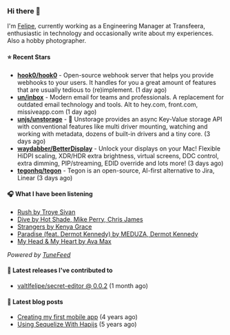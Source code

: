 ### Hi there 👋

I'm [Felipe](https://felipevm.com), currently working as a Engineering Manager at Transfeera, enthusiastic in technology and occasionally write about my experiences. Also a hobby photographer.

#### ⭐ Recent Stars
- **[hook0/hook0](https://github.com/hook0/hook0)** - Open-source webhook server that helps you provide webhooks to your users. It handles for you a great amount of features that are usually tedious to (re)implement. (1 day ago)
- **[un/inbox](https://github.com/un/inbox)** - Modern email for teams and professionals. A replacement for outdated email technology and tools. Alt to hey.com, front.com, missiveapp.com (1 day ago)
- **[unjs/unstorage](https://github.com/unjs/unstorage)** -  💾 Unstorage provides an async Key-Value storage API with conventional features like multi driver mounting, watching and working with metadata, dozens of built-in drivers and a tiny core. (3 days ago)
- **[waydabber/BetterDisplay](https://github.com/waydabber/BetterDisplay)** - Unlock your displays on your Mac! Flexible HiDPI scaling, XDR/HDR extra brightness, virtual screens, DDC control, extra dimming, PIP/streaming, EDID override and lots more! (3 days ago)
- **[tegonhq/tegon](https://github.com/tegonhq/tegon)** - Tegon is an open-source, AI-first alternative to Jira, Linear (3 days ago)

#### 🎧 What I have been listening
- [Rush by Troye Sivan](https://open.spotify.com/track/4ZnkygoWLzcGbQYCm3lkae)
- [Dive by Hot Shade, Mike Perry, Chris James](https://open.spotify.com/track/2aXC0fD6qziwlOZZqhCqTd)
- [Strangers by Kenya Grace](https://open.spotify.com/track/5mjYQaktjmjcMKcUIcqz4s)
- [Paradise (feat. Dermot Kennedy) by MEDUZA, Dermot Kennedy](https://open.spotify.com/track/6ft4hAq6yde8jPZY2i5zLr)
- [My Head &amp; My Heart by Ava Max](https://open.spotify.com/track/1KixkQVDUHggZMU9dUobgm)

_Powered by [TuneFeed](https://tunefeed.app?ref=valtlfelipe-gh-profile)_ 

#### 🚀 Latest releases I've contributed to


- [valtlfelipe/secret-editor @ 0.0.2](https://github.com/valtlfelipe/secret-editor/releases/tag/0.0.2) (1 month ago)

#### 📄 Latest blog posts
- [Creating my first mobile app](https://felipevm.com/posts/creating-my-first-mobile-app/) (4 years ago)
- [Using Sequelize With Hapijs](https://felipevm.com/posts/using-sequelize-with-hapijs/) (5 years ago)

